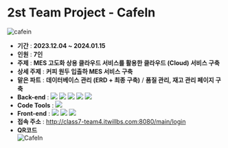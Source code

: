 # 2st Team Project - CafeIn
![cafein](https://github.com/horyong-code/CafeIn/assets/149052781/13139d93-3cb3-4df8-af6c-c3a67ac07e32)

- **기간** : **2023.12.04 ~ 2024.01.15**
- **인원** : **7인**
- **주제** : **MES 고도화 상용 클라우드 서비스를 활용한 클라우드 (Cloud) 서비스 구축**
- **상세 주제** : **커피 원두 입출하 MES 서비스 구축**
- **맡은 파트** : **데이터베이스 관리 (ERD + 최종 구축)** / **품질 관리, 재고 관리 페이지 구축**
- **Back-end** : <img src="https://img.shields.io/badge/JavaScript-F7DF1E?style=flat-square&logo=javascript&logoColor=white"/>&nbsp;<img src="https://img.shields.io/badge/Java-437291?style=flat-square&logo=openjdk&logoColor=white"/>&nbsp;<img src="https://img.shields.io/badge/MySQL-4479A1?style=flat-square&logo=mysql&logoColor=white"/>&nbsp;<img src="https://img.shields.io/badge/JQuery-0769AD?style=flat-square&logo=jquery&logoColor=white"/>&nbsp;<img src="https://img.shields.io/badge/JSON-000000?style=flat-square&logo=json&logoColor=white"/>
- **Code Tools** : <img src="https://img.shields.io/badge/EclipseIDE-2C2255?style=flat-square&logo=eclipseide&logoColor=white"/>
- **Front-end** : <img src="https://img.shields.io/badge/HTML-E34F26?style=flat-square&logo=html5&logoColor=white"/>&nbsp;<img src="https://img.shields.io/badge/CSS-1572B6?style=flat-square&logo=css3&logoColor=white"/>&nbsp;<img src="https://img.shields.io/badge/BootStrap-7952B3?style=flat-square&logo=bootstrap&logoColor=white"/>
- **접속 주소** : http://class7-team4.itwillbs.com:8080/main/login
- **QR코드**<br>![CafeIn](https://github.com/horyong-code/CafeIn/assets/149052781/194d41cc-7f99-47c9-a9ce-c88098afe5ce)
